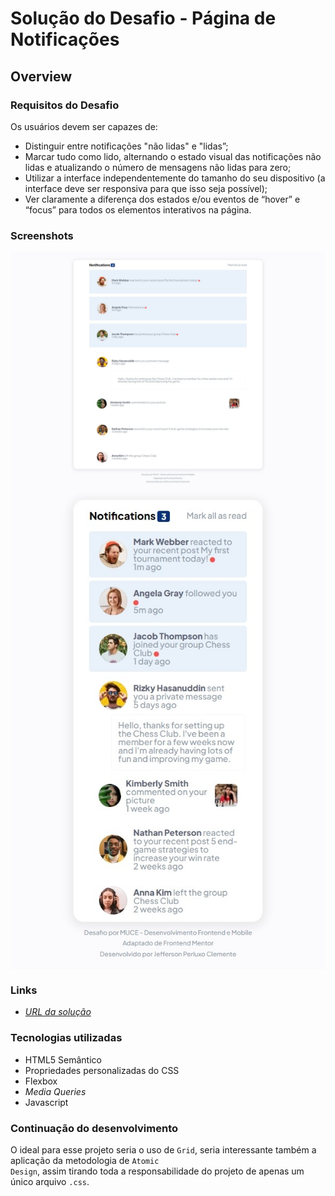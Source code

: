 # Solução do Desafio - Página de Notificações

## Overview

### Requisitos do Desafio
Os usuários devem ser capazes de:
- Distinguir entre notificações "não lidas" e "lidas”;
- Marcar tudo como lido, alternando o estado visual das notificações não lidas e atualizando o número de mensagens não lidas para zero;
- Utilizar a interface independentemente do tamanho do seu dispositivo (a interface deve ser responsiva para que isso seja possível);
- Ver claramente a diferença dos estados e/ou eventos de “hover” e “focus” para todos os elementos interativos na página.

### Screenshots
<img align="center" alt="Modelo Desktop" src="./design/desktop-design.jpeg" style="max-width:100%;">
<img align="center" alt="Modelo Mobile" src="./design/mobile-design.jpeg" style="max-width:100%;">

### Links
- [*URL da solução*](https://jperluxo.github.io/desafio-pagina-notificacoes-resolvido)

### Tecnologias utilizadas
- HTML5 Semântico
- Propriedades personalizadas do CSS
- Flexbox
- _Media Queries_
- Javascript

### Continuação do desenvolvimento
O ideal para esse projeto seria o uso de <code>Grid</code>, seria interessante também a aplicação da metodologia de <code>Atomic Design</code>, assim tirando toda a responsabilidade do projeto de apenas um único arquivo <code>.css</code>.

